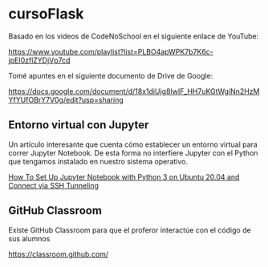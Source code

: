# cursoFlask

Basado en los videos de CodeNoSchool en el siguiente enlace de YouTube:

https://www.youtube.com/playlist?list=PLBO4apWPK7b7K6c-jpEI0zflZYDjVp7cd

Tomé apuntes en el siguiente documento de Drive de Google:

https://docs.google.com/document/d/18x1diUjg8IwIF_HH7uKGtWgiNn2HzMYfYUfOBrY7V0g/edit?usp=sharing

## Entorno virtual con Jupyter

Un artículo interesante que cuenta cómo establecer un entorno virtual para correr Jupyter Notebook. De esta forma no interfiere Jupyter con el Python que tengamos instalado en nuestro sistema operativo.

[How To Set Up Jupyter Notebook with Python 3 on Ubuntu 20.04 and Connect via SSH Tunneling](https://www.digitalocean.com/community/tutorials/how-to-set-up-jupyter-notebook-with-python-3-on-ubuntu-20-04-and-connect-via-ssh-tunneling)

## GitHub Classroom

Existe GitHub Classroom para que el proferor interactúe con el código de sus alumnos

https://classroom.github.com/
